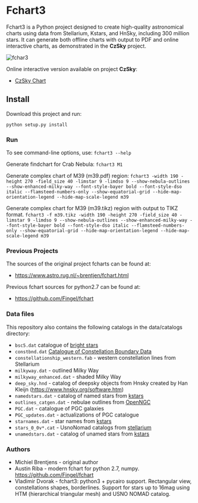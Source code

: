# Fchart3

Fchart3 is a Python project designed to create high-quality astronomical charts using data from Stellarium, Kstars, and HnSky, including 300 million stars. It can generate both offline charts with output to PDF and online interactive charts, as demonstrated in the **CzSky** project.

![fchar3](https://github.com/skybber/fchart3/assets/2523097/7748f1fd-4751-4586-ac4c-7c2900d66568)


Online interactive version available on project **CzSky**:
- [CzSky Chart](https://www.czsky.eu/chart?ra=1.532197702857378&dec=0.06961660554646551&fsz=100&splitview=true)

## Install

Download this project and run: 

`python setup.py install`

### Run
To see command-line options, use:
`fchart3 --help`

Generate findchart for Crab Nebula:
`fchart3 M1`

Generate complex chart of M39 (m39.pdf) region:
`fchart3 -width 190 -height 270 -field_size 40 -limstar 9 -limdso 9 --show-nebula-outlines --show-enhanced-milky-way --font-style-bayer bold --font-style-dso italic --flamsteed-numbers-only --show-equatorial-grid --hide-map-orientation-legend --hide-map-scale-legend m39`

Generate complex chart for M39 (m39.tikz) region with output to TIKZ format.
`fchart3 -f m39.tikz -width 190 -height 270 -field_size 40 -limstar 9 -limdso 9 --show-nebula-outlines --show-enhanced-milky-way --font-style-bayer bold --font-style-dso italic --flamsteed-numbers-only --show-equatorial-grid --hide-map-orientation-legend --hide-map-scale-legend m39`

### Previous Projects
The sources of the original project fcharts can be found at:
* https://www.astro.rug.nl/~brentjen/fchart.html

Previous fchart sources for python2.7 can be found at:
* https://github.com/Fingel/fchart

### Data files

This repository also contains the following catalogs in the data/catalogs directory:

- `bsc5.dat` catalogue of [bright stars](http://tdc-www.harvard.edu/catalogs/bsc5.html)
- `constbnd.dat` [Catalogue of Constellation Boundary Data](http://cdsarc.u-strasbg.fr/viz-bin/Cat?VI/49#sRM2.2)
- `constellationship_western.fab` - western constellation lines from Stellarium
- `milkyway.dat` - outlined Milky Way
- `milkyway_enhanced.dat` - shaded Milky Way
- `deep_sky.hnd` - catalog of deepsky objects from Hnsky created by Han Kleijn (https://www.hnsky.org/software.htm)
- `namedstars.dat` - catalog of named stars from [kstars](https://edu.kde.org/kstars/)
- `outlines_catgen.dat` - nebulae outlines from [OpenNGC](https://github.com/mattiaverga/OpenNGC)
- `PGC.dat` - catalogue of PGC galaxies
- `PGC_updates.dat` - actualizations of PGC catalogue
- `starnames.dat` - star names from [kstars](https://edu.kde.org/kstars/)
- `stars_0_0v*.cat` - UsnoNomad catalogs from [stellarium](https://github.com/Stellarium)
- `unamedstars.dat` - catalog of unamed stars from [kstars](https://edu.kde.org/kstars/)

### Authors
* Michiel Brentjens - original author
* Austin Riba - modern fchart for python 2.7, numpy. https://github.com/Fingel/fchart
* Vladimir Dvorak - fchart3: python3 + pycairo support. Rectangular view, constellations shapes, borderlines. Support for stars up to 16mag using HTM (hierarchical triangular mesh) and USNO NOMAD catalog.
